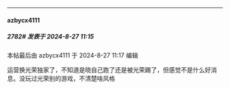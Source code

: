 ﻿
*****

####  azbycx4111  
##### 2782#       发表于 2024-8-27 11:15

 本帖最后由 azbycx4111 于 2024-8-27 11:17 编辑 

运营换光荣独家了，不知道是晓自己跑了还是被光荣踢了，但感觉不是什么好消息。没玩过光荣别的游戏，不清楚啥风格

